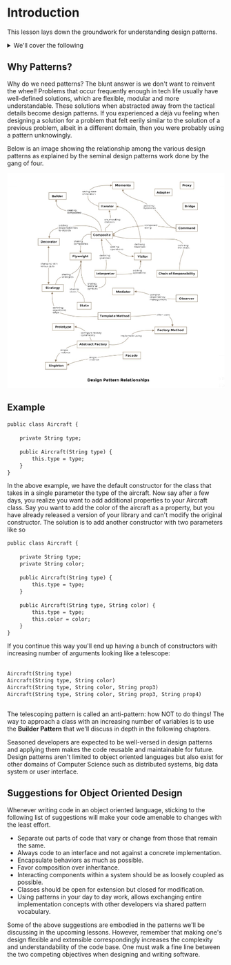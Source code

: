 # Introduction
This lesson lays down the groundwork for understanding design patterns.

<details>

<summary>We'll cover the following</summary>


* Why Patterns?
* Example
* Suggestions for Object Oriented Design 


</details>

## Why Patterns?
Why do we need patterns? The blunt answer is we don't want to reinvent the wheel!
Problems that occur frequently enough in tech life usually have well-defined solutions,
which are flexible, modular and more understandable. These solutions when abstracted
away from the tactical details become design patterns. If you experienced a déjà vu feeling
when designing a solution for a problem that felt eerily similar to the solution of a previous
problem, albeit in a different domain, then you were probably using a pattern unknowingly.

Below is an image showing the relationship among the various design patterns as
explained by the seminal design patterns work done by the gang of four.

![Design Pattern Relationships.](/public/images/softwaredesignpatterns.jpg)

## Example
```
public class Aircraft {

    private String type;

    public Aircraft(String type) {
        this.type = type;
    }
}
```

In the above example, we have the default constructor for the class that takes in a single parameter the type of the
aircraft. Now say after a few days, you realize you want to add additional properties to your Aircraft class. Say you want
to add the color of the aircraft as a property, but you have already released a version of your library and can't modify the
original constructor. The solution is to add another constructor with two parameters like so

```
public class Aircraft {

    private String type;
    private String color;

    public Aircraft(String type) {
        this.type = type;
    }

    public Aircraft(String type, String color) {
        this.type = type;
        this.color = color;
    }
}
```

If you continue this way you'll end up having a bunch of constructors with increasing number of arguments looking like a
telescope:

```

Aircraft(String type)
Aircraft(String type, String color)
Aircraft(String type, String color, String prop3)
Aircraft(String type, String color, String prop3, String prop4)  
  
```
The telescoping pattern is called an anti-pattern: how NOT to do things! The way to approach a class with an increasing
number of variables is to use the **Builder Pattern** that we'll discuss in depth in the following chapters.

Seasoned developers are expected to be well-versed in design patterns and applying them makes the code reusable and
maintainable for future. Design patterns aren't limited to object oriented languages but also exist for other domains of
Computer Science such as distributed systems, big data system or user interface.

## Suggestions for Object Oriented Design
Whenever writing code in an object oriented language, sticking to the following list of suggestions will make your code
amenable to changes with the least effort.

* Separate out parts of code that vary or change from those that remain the same.
* Always code to an interface and not against a concrete implementation.
* Encapsulate behaviors as much as possible.
* Favor composition over inheritance.
* Interacting components within a system should be as loosely coupled as possible.
* Classes should be open for extension but closed for modification.
* Using patterns in your day to day work, allows exchanging entire implementation concepts with other developers via shared pattern vocabulary.

Some of the above suggestions are embodied in the patterns we'll be discussing in the upcoming lessons. However, remember
that making one's design flexible and extensible correspondingly increases the complexity and understandability of the code
base. One must walk a fine line between the two competing objectives when designing and writing software.
